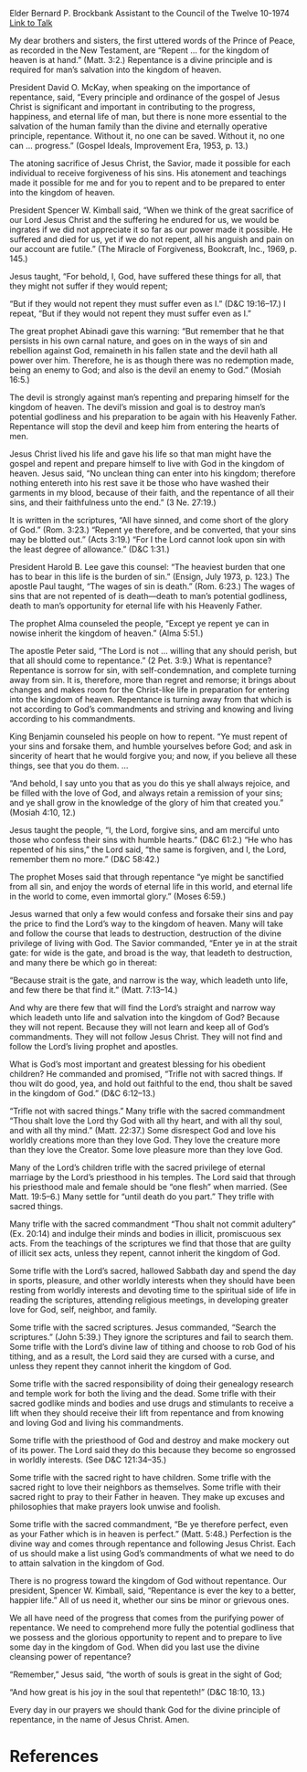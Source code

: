Elder Bernard P. Brockbank
Assistant to the Council of the Twelve
10-1974
[Link to Talk](https://www.churchofjesuschrist.org/study/general-conference/1974/10/the-divine-power-of-repentance?lang=eng)

My dear brothers and sisters, the first uttered words of the Prince of Peace, as recorded in the New Testament, are “Repent … for the kingdom of heaven is at hand.” (Matt. 3:2.) Repentance is a divine principle and is required for man’s salvation into the kingdom of heaven.

President David O. McKay, when speaking on the importance of repentance, said, “Every principle and ordinance of the gospel of Jesus Christ is significant and important in contributing to the progress, happiness, and eternal life of man, but there is none more essential to the salvation of the human family than the divine and eternally operative principle, repentance. Without it, no one can be saved. Without it, no one can … progress.” (Gospel Ideals, Improvement Era, 1953, p. 13.)

The atoning sacrifice of Jesus Christ, the Savior, made it possible for each individual to receive forgiveness of his sins. His atonement and teachings made it possible for me and for you to repent and to be prepared to enter into the kingdom of heaven.

President Spencer W. Kimball said, “When we think of the great sacrifice of our Lord Jesus Christ and the suffering he endured for us, we would be ingrates if we did not appreciate it so far as our power made it possible. He suffered and died for us, yet if we do not repent, all his anguish and pain on our account are futile.” (The Miracle of Forgiveness, Bookcraft, Inc., 1969, p. 145.)

Jesus taught, “For behold, I, God, have suffered these things for all, that they might not suffer if they would repent;

“But if they would not repent they must suffer even as I.” (D&C 19:16–17.) I repeat, “But if they would not repent they must suffer even as I.”

The great prophet Abinadi gave this warning: “But remember that he that persists in his own carnal nature, and goes on in the ways of sin and rebellion against God, remaineth in his fallen state and the devil hath all power over him. Therefore, he is as though there was no redemption made, being an enemy to God; and also is the devil an enemy to God.” (Mosiah 16:5.)

The devil is strongly against man’s repenting and preparing himself for the kingdom of heaven. The devil’s mission and goal is to destroy man’s potential godliness and his preparation to be again with his Heavenly Father. Repentance will stop the devil and keep him from entering the hearts of men.

Jesus Christ lived his life and gave his life so that man might have the gospel and repent and prepare himself to live with God in the kingdom of heaven. Jesus said, “No unclean thing can enter into his kingdom; therefore nothing entereth into his rest save it be those who have washed their garments in my blood, because of their faith, and the repentance of all their sins, and their faithfulness unto the end.” (3 Ne. 27:19.)

It is written in the scriptures, “All have sinned, and come short of the glory of God.” (Rom. 3:23.) “Repent ye therefore, and be converted, that your sins may be blotted out.” (Acts 3:19.) “For I the Lord cannot look upon sin with the least degree of allowance.” (D&C 1:31.)

President Harold B. Lee gave this counsel: “The heaviest burden that one has to bear in this life is the burden of sin.” (Ensign, July 1973, p. 123.) The apostle Paul taught, “The wages of sin is death.” (Rom. 6:23.) The wages of sins that are not repented of is death—death to man’s potential godliness, death to man’s opportunity for eternal life with his Heavenly Father.

The prophet Alma counseled the people, “Except ye repent ye can in nowise inherit the kingdom of heaven.” (Alma 5:51.)

The apostle Peter said, “The Lord is not … willing that any should perish, but that all should come to repentance.” (2 Pet. 3:9.) What is repentance? Repentance is sorrow for sin, with self-condemnation, and complete turning away from sin. It is, therefore, more than regret and remorse; it brings about changes and makes room for the Christ-like life in preparation for entering into the kingdom of heaven. Repentance is turning away from that which is not according to God’s commandments and striving and knowing and living according to his commandments.

King Benjamin counseled his people on how to repent. “Ye must repent of your sins and forsake them, and humble yourselves before God; and ask in sincerity of heart that he would forgive you; and now, if you believe all these things, see that you do them. …

“And behold, I say unto you that as you do this ye shall always rejoice, and be filled with the love of God, and always retain a remission of your sins; and ye shall grow in the knowledge of the glory of him that created you.” (Mosiah 4:10, 12.)

Jesus taught the people, “I, the Lord, forgive sins, and am merciful unto those who confess their sins with humble hearts.” (D&C 61:2.) “He who has repented of his sins,” the Lord said, “the same is forgiven, and I, the Lord, remember them no more.” (D&C 58:42.)

The prophet Moses said that through repentance “ye might be sanctified from all sin, and enjoy the words of eternal life in this world, and eternal life in the world to come, even immortal glory.” (Moses 6:59.)

Jesus warned that only a few would confess and forsake their sins and pay the price to find the Lord’s way to the kingdom of heaven. Many will take and follow the course that leads to destruction, destruction of the divine privilege of living with God. The Savior commanded, “Enter ye in at the strait gate: for wide is the gate, and broad is the way, that leadeth to destruction, and many there be which go in thereat:



“Because strait is the gate, and narrow is the way, which leadeth unto life, and few there be that find it.” (Matt. 7:13–14.)

And why are there few that will find the Lord’s straight and narrow way which leadeth unto life and salvation into the kingdom of God? Because they will not repent. Because they will not learn and keep all of God’s commandments. They will not follow Jesus Christ. They will not find and follow the Lord’s living prophet and apostles.

What is God’s most important and greatest blessing for his obedient children? He commanded and promised, “Trifle not with sacred things. If thou wilt do good, yea, and hold out faithful to the end, thou shalt be saved in the kingdom of God.” (D&C 6:12–13.)

“Trifle not with sacred things.” Many trifle with the sacred commandment “Thou shalt love the Lord thy God with all thy heart, and with all thy soul, and with all thy mind.” (Matt. 22:37.) Some disrespect God and love his worldly creations more than they love God. They love the creature more than they love the Creator. Some love pleasure more than they love God.

Many of the Lord’s children trifle with the sacred privilege of eternal marriage by the Lord’s priesthood in his temples. The Lord said that through his priesthood male and female should be “one flesh” when married. (See Matt. 19:5–6.) Many settle for “until death do you part.” They trifle with sacred things.

Many trifle with the sacred commandment “Thou shalt not commit adultery” (Ex. 20:14) and indulge their minds and bodies in illicit, promiscuous sex acts. From the teachings of the scriptures we find that those that are guilty of illicit sex acts, unless they repent, cannot inherit the kingdom of God.

Some trifle with the Lord’s sacred, hallowed Sabbath day and spend the day in sports, pleasure, and other worldly interests when they should have been resting from worldly interests and devoting time to the spiritual side of life in reading the scriptures, attending religious meetings, in developing greater love for God, self, neighbor, and family.

Some trifle with the sacred scriptures. Jesus commanded, “Search the scriptures.” (John 5:39.) They ignore the scriptures and fail to search them. Some trifle with the Lord’s divine law of tithing and choose to rob God of his tithing, and as a result, the Lord said they are cursed with a curse, and unless they repent they cannot inherit the kingdom of God.

Some trifle with the sacred responsibility of doing their genealogy research and temple work for both the living and the dead. Some trifle with their sacred godlike minds and bodies and use drugs and stimulants to receive a lift when they should receive their lift from repentance and from knowing and loving God and living his commandments.

Some trifle with the priesthood of God and destroy and make mockery out of its power. The Lord said they do this because they become so engrossed in worldly interests. (See D&C 121:34–35.)

Some trifle with the sacred right to have children. Some trifle with the sacred right to love their neighbors as themselves. Some trifle with their sacred right to pray to their Father in heaven. They make up excuses and philosophies that make prayers look unwise and foolish.

Some trifle with the sacred commandment, “Be ye therefore perfect, even as your Father which is in heaven is perfect.” (Matt. 5:48.) Perfection is the divine way and comes through repentance and following Jesus Christ. Each of us should make a list using God’s commandments of what we need to do to attain salvation in the kingdom of God.

There is no progress toward the kingdom of God without repentance. Our president, Spencer W. Kimball, said, “Repentance is ever the key to a better, happier life.” All of us need it, whether our sins be minor or grievous ones.

We all have need of the progress that comes from the purifying power of repentance. We need to comprehend more fully the potential godliness that we possess and the glorious opportunity to repent and to prepare to live some day in the kingdom of God. When did you last use the divine cleansing power of repentance?

“Remember,” Jesus said, “the worth of souls is great in the sight of God;

“And how great is his joy in the soul that repenteth!” (D&C 18:10, 13.)

Every day in our prayers we should thank God for the divine principle of repentance, in the name of Jesus Christ. Amen.

# References
